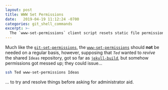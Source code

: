 ```yaml
---
layout: post
title: WWW Set Permissions
date:   2019-04-19 11:12:24 -0700
categories: git_shell_commands
excerpt: >-
  The `www-set-permissions` client script resets static file permissions for named repository under `${HOME}/www`
---
```



Much like the [`git-set-permissions`][post_git-set-permissions], the [`www-set-permissions`][source_master__www-set-permissions] should __not__ be needed on a regular basis, however, supposing that _`Ted`_ wanted to _revive_ the shared `Ideas` repository, got so far as [`jekyll-build`][post_jekyll-build], but somehow permissions got messed up; they could issue...


```bash
ssh Ted www-set-permissions Ideas
```


... to try and resolve things before asking for administrator aid.


[source_master__www-set-permissions]: https://github.com/S0AndS0/Jekyll_Admin/blob/master/git_shell_commands/www-set-permissions

[post_git-set-permissions]: /Jekyll_Admin/git_shell_commands/git-set-permissions.html
[post_jekyll-build]: /Jekyll_Admin/git_shell_commands/jekyll-build.html
